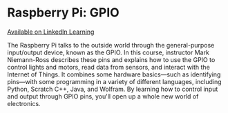 # Raspberry Pi: GPIO

[Available on LinkedIn Learning](https://linkedin-learning.pxf.io/RPiGPIO)


The Raspberry Pi talks to the outside world through the general-purpose input/output device, known as the GPIO. In this course, instructor Mark Niemann-Ross describes these pins and explains how to use the GPIO to control lights and motors, read data from sensors, and interact with the Internet of Things. It combines some hardware basics—such as identifying pins—with some programming in a variety of different languages, including Python, Scratch C++, Java, and Wolfram. By learning how to control input and output through GPIO pins, you'll open up a whole new world of electronics.
